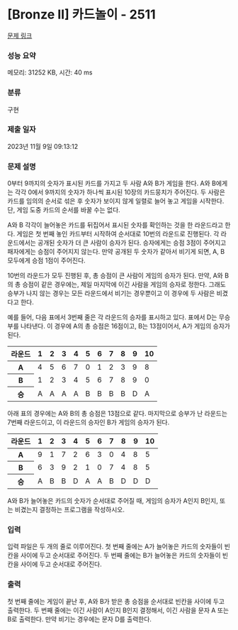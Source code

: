 # [Bronze II] 카드놀이 - 2511 

[문제 링크](https://www.acmicpc.net/problem/2511) 

### 성능 요약

메모리: 31252 KB, 시간: 40 ms

### 분류

구현

### 제출 일자

2023년 11월 9일 09:13:12

### 문제 설명

<p>0부터 9까지의 숫자가 표시된 카드를 가지고 두 사람 A와 B가 게임을 한다. A와 B에게는 각각 0에서 9까지의 숫자가 하나씩 표시된 10장의 카드뭉치가 주어진다. 두 사람은 카드를 임의의 순서로 섞은 후 숫자가 보이지 않게 일렬로 늘어  놓고 게임을 시작한다. 단, 게임 도중 카드의 순서를 바꿀 수는 없다.</p>

<p>A와 B 각각이 늘어놓은 카드를 뒤집어서 표시된 숫자를 확인하는 것을 한 라운드라고 한다. 게임은 첫 번째 놓인 카드부터 시작하여 순서대로 10번의 라운드로 진행된다. 각 라운드에서는 공개된 숫자가 더 큰 사람이 승자가 된다. 승자에게는 승점 3점이 주어지고 패자에게는 승점이 주어지지 않는다. 만약 공개된 두 숫자가 같아서 비기게 되면, A, B 모두에게 승점 1점이 주어진다. </p>

<p>10번의 라운드가 모두 진행된 후, 총 승점이 큰 사람이 게임의 승자가 된다. 만약, A와 B의 총 승점이 같은 경우에는, 제일 마지막에 이긴 사람을 게임의 승자로 정한다. 그래도 승부가 나지 않는 경우는 모든 라운드에서 비기는 경우뿐이고 이 경우에 두 사람은 비겼다고 한다.</p>

<p>예를 들어, 다음 표에서 3번째 줄은 각 라운드의 승자를 표시하고 있다. 표에서 D는 무승부를 나타낸다. 이 경우에 A의 총 승점은 16점이고, B는 13점이어서, A가 게임의 승자가 된다. </p>

<table class="table table-bordered td-center th-center table-center-50">
	<thead>
		<tr>
			<th>라운드</th>
			<th>1</th>
			<th>2</th>
			<th>3</th>
			<th>4</th>
			<th>5</th>
			<th>6</th>
			<th>7</th>
			<th>8</th>
			<th>9</th>
			<th>10</th>
		</tr>
	</thead>
	<tbody>
		<tr>
			<th>A</th>
			<td>4</td>
			<td>5</td>
			<td>6</td>
			<td>7</td>
			<td>0</td>
			<td>1</td>
			<td>2</td>
			<td>3</td>
			<td>9</td>
			<td>8</td>
		</tr>
		<tr>
			<th>B</th>
			<td>1</td>
			<td>2</td>
			<td>3</td>
			<td>4</td>
			<td>5</td>
			<td>6</td>
			<td>7</td>
			<td>8</td>
			<td>9</td>
			<td>0</td>
		</tr>
		<tr>
			<th>승</th>
			<td>A</td>
			<td>A</td>
			<td>A</td>
			<td>A</td>
			<td>B</td>
			<td>B</td>
			<td>B</td>
			<td>B</td>
			<td>D</td>
			<td>A</td>
		</tr>
	</tbody>
</table>

<p>아래 표의 경우에는 A와 B의 총 승점은 13점으로 같다. 마지막으로 승부가 난 라운드는 7번째 라운드이고, 이 라운드의 승자인 B가 게임의 승자가 된다. </p>

<table class="table table-bordered td-center th-center table-center-50">
	<thead>
		<tr>
			<th>라운드</th>
			<th>1</th>
			<th>2</th>
			<th>3</th>
			<th>4</th>
			<th>5</th>
			<th>6</th>
			<th>7</th>
			<th>8</th>
			<th>9</th>
			<th>10</th>
		</tr>
	</thead>
	<tbody>
		<tr>
			<th>A</th>
			<td>9</td>
			<td>1</td>
			<td>7</td>
			<td>2</td>
			<td>6</td>
			<td>3</td>
			<td>0</td>
			<td>4</td>
			<td>8</td>
			<td>5</td>
		</tr>
		<tr>
			<th>B</th>
			<td>6</td>
			<td>3</td>
			<td>9</td>
			<td>2</td>
			<td>1</td>
			<td>0</td>
			<td>7</td>
			<td>4</td>
			<td>8</td>
			<td>5</td>
		</tr>
		<tr>
			<th>승</th>
			<td>A</td>
			<td>B</td>
			<td>B</td>
			<td>D</td>
			<td>A</td>
			<td>A</td>
			<td>B</td>
			<td>D</td>
			<td>D</td>
			<td>D</td>
		</tr>
	</tbody>
</table>

<p>A와 B가 늘어놓은 카드의 숫자가 순서대로 주어질 때, 게임의 승자가 A인지 B인지, 또는 비겼는지 결정하는 프로그램을 작성하시오.</p>

### 입력 

 <p>입력 파일은 두 개의 줄로 이루어진다. 첫 번째 줄에는 A가 늘어놓은 카드의 숫자들이 빈칸을 사이에 두고 순서대로 주어진다. 두 번째 줄에는 B가 늘어놓은 카드의 숫자들이 빈칸을 사이에 두고 순서대로 주어진다. </p>

### 출력 

 <p>첫 번째 줄에는 게임이 끝난 후, A와 B가 받은 총 승점을 순서대로 빈칸을 사이에 두고 출력한다. 두 번째 줄에는 이긴 사람이 A인지 B인지 결정해서, 이긴 사람을 문자 A 또는 B로 출력한다. 만약 비기는 경우에는 문자 D를 출력한다. </p>

